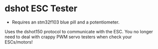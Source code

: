 # dshot ESC Tester

- Requires an stm32f103 blue pill and a potentiometer.

Uses the dshot150 protocol to communicate with the ESC.  You no longer need to deal with crappy PWM servo testers when check your ESCs/motors!
